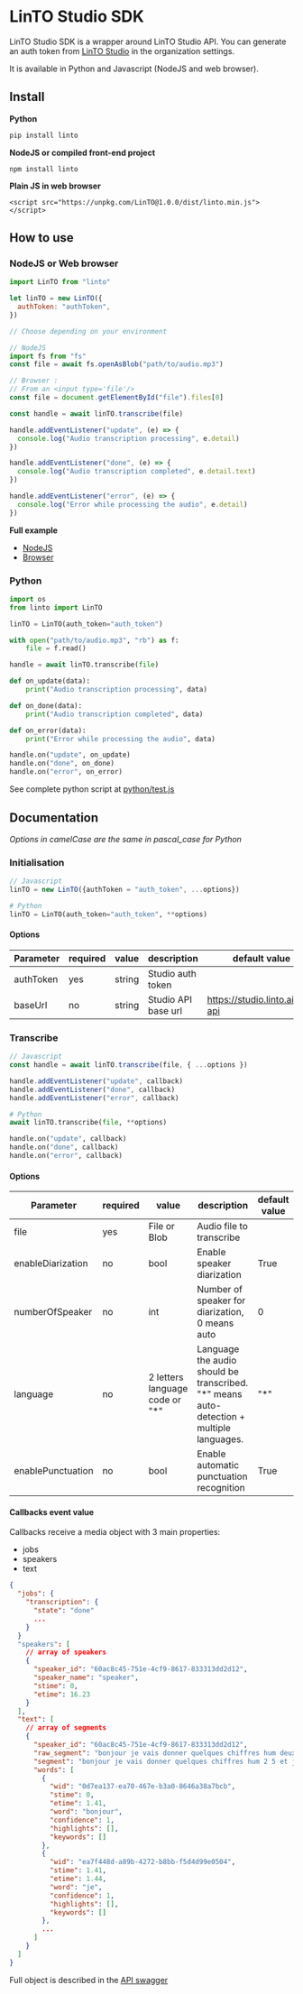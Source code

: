 # LinTO Studio SDK

LinTO Studio SDK is a wrapper around LinTO Studio API. You can generate an auth token from [LinTO Studio](https://studio.linto.ai) in the organization settings.

It is available in Python and Javascript (NodeJS and web browser).

## Install

**Python**

```sh
pip install linto
```

**NodeJS or compiled front-end project**

```
npm install linto
```

**Plain JS in web browser**

```
<script src="https://unpkg.com/LinTO@1.0.0/dist/linto.min.js"></script>
```

## How to use

### NodeJS or Web browser

```javascript
import LinTO from "linto"

let linTO = new LinTO({
  authToken: "authToken",
})

// Choose depending on your environment

// NodeJS
import fs from "fs"
const file = await fs.openAsBlob("path/to/audio.mp3")

// Browser :
// From an <input type='file'/>
const file = document.getElementById("file").files[0]

const handle = await linTO.transcribe(file)

handle.addEventListener("update", (e) => {
  console.log("Audio transcription processing", e.detail)
})

handle.addEventListener("done", (e) => {
  console.log("Audio transcription completed", e.detail.text)
})

handle.addEventListener("error", (e) => {
  console.log("Error while processing the audio", e.detail)
})
```

**Full example**

- [NodeJS](javascript/test.js)
- [Browser](javascript/test.html)

### Python

```python
import os
from linto import LinTO

linTO = LinTO(auth_token="auth_token")

with open("path/to/audio.mp3", "rb") as f:
    file = f.read()

handle = await linTO.transcribe(file)

def on_update(data):
    print("Audio transcription processing", data)

def on_done(data):
    print("Audio transcription completed", data)

def on_error(data):
    print("Error while processing the audio", data)

handle.on("update", on_update)
handle.on("done", on_done)
handle.on("error", on_error)
```

See complete python script at [python/test.js](python/test.py)

## Documentation

_Options in camelCase are the same in pascal_case for Python_

### Initialisation

```javascript
// Javascript
linTO = new LinTO({authToken = "auth_token", ...options})
```

```python
# Python
linTO = LinTO(auth_token="auth_token", **options)
```

#### Options

| Parameter | required | value  | description         | default value                  |
| --------- | -------- | ------ | ------------------- | ------------------------------ |
| authToken | yes      | string | Studio auth token   |                                |
| baseUrl   | no       | string | Studio API base url | https://studio.linto.ai/cm-api |

### Transcribe

```javascript
// Javascript
const handle = await linTO.transcribe(file, { ...options })

handle.addEventListener("update", callback)
handle.addEventListener("done", callback)
handle.addEventListener("error", callback)
```

```python
# Python
await linTO.transcribe(file, **options)

handle.on("update", callback)
handle.on("done", callback)
handle.on("error", callback)
```

#### Options

| Parameter         | required | value                           | description                                                                               | default value |
| ----------------- | -------- | ------------------------------- | ----------------------------------------------------------------------------------------- | ------------- |
| file              | yes      | File or Blob                    | Audio file to transcribe                                                                  |               |
| enableDiarization | no       | bool                            | Enable speaker diarization                                                                | True          |
| numberOfSpeaker   | no       | int                             | Number of speaker for diarization, 0 means auto                                           | 0             |
| language          | no       | 2 letters language code or "\*" | Language the audio should be transcribed. "\*" means auto-detection + multiple languages. | "\*"          |
| enablePunctuation | no       | bool                            | Enable automatic punctuation recognition                                                  | True          |

#### Callbacks event value

Callbacks receive a media object with 3 main properties:

- jobs
- speakers
- text

```json
{
  "jobs": {
    "transcription": {
      "state": "done"
      ...
    }
  }
  "speakers": [
    // array of speakers
    {
      "speaker_id": "60ac8c45-751e-4cf9-8617-833313dd2d12",
      "speaker_name": "speaker",
      "stime": 0,
      "etime": 16.23
    }
  ],
  "text": [
    // array of segments
    {
      "speaker_id": "60ac8c45-751e-4cf9-8617-833313dd2d12",
      "raw_segment": "bonjour je vais donner quelques chiffres hum deux cinq et je vais en donner encore d' autres huit douze un petit dernier dix mille",
      "segment": "bonjour je vais donner quelques chiffres hum 2 5 et je vais en donner encore d'autres 8 12 un petit dernier 10000",
      "words": [
        {
          "wid": "0d7ea137-ea70-467e-b3a0-8646a38a7bcb",
          "stime": 0,
          "etime": 1.41,
          "word": "bonjour",
          "confidence": 1,
          "highlights": [],
          "keywords": []
        },
        {
          "wid": "ea7f448d-a89b-4272-b8bb-f5d4d99e0504",
          "stime": 1.41,
          "etime": 1.44,
          "word": "je",
          "confidence": 1,
          "highlights": [],
          "keywords": []
        },
        ...
      ]
    }
  ]
}
```

Full object is described in the [API swagger](https://studio.linto.ai/cm-api/apidoc/#/conversations%20member/get_api_conversations__conversationId__)
